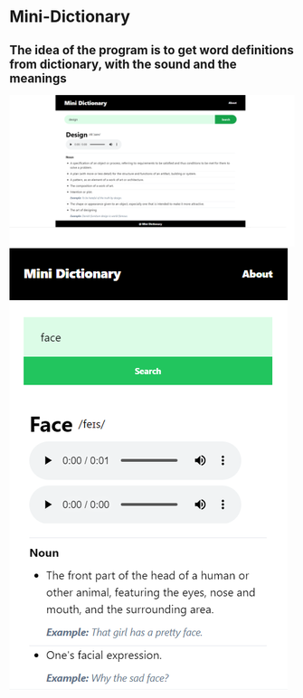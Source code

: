 # Mini-Dictionary

## The idea of the program is to get word definitions from dictionary, with the sound and the meanings


![Getting Started](./public/mini_desktop.png)
![Getting Started](./public/mini.png)